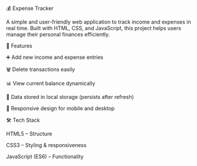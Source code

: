 💰 Expense Tracker

A simple and user-friendly web application to track income and expenses in real time.
Built with HTML, CSS, and JavaScript, this project helps users manage their personal finances efficiently.

🚀 Features

➕ Add new income and expense entries

🗑️ Delete transactions easily

📊 View current balance dynamically

💾 Data stored in local storage (persists after refresh)

📱 Responsive design for mobile and desktop

🛠️ Tech Stack

HTML5 – Structure

CSS3 – Styling & responsiveness

JavaScript (ES6) – Functionality
